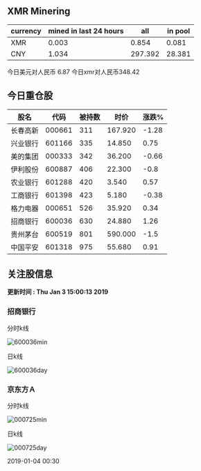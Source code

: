 ## XMR Minering

|currency|mined in last 24 hours|all|in pool|
|---|---|---|---|
|XMR|0.003|0.854|0.081|
|CNY|1.034|297.392|28.381|

今日美元对人民币 6.87	今日xmr对人民币348.42


## 今日重仓股 

|股名|代码|被持数|时价|涨跌%|
|---|---|---|---|---|
|长春高新|000661|311|167.920|-1.28|
|兴业银行|601166|335|14.850|0.75|
|美的集团|000333|342|36.200|-0.66|
|伊利股份|600887|406|22.300|-0.8|
|农业银行|601288|420|3.540|0.57|
|工商银行|601398|423|5.180|-0.38|
|格力电器|000651|526|35.920|0.34|
|招商银行|600036|630|24.880|1.26|
|贵州茅台|600519|801|590.000|-1.5|
|中国平安|601318|975|55.680|0.91|

## 关注股信息
**更新时间 : Thu Jan  3 15:00:13 2019**
### 招商银行 
分时k线

![600036min](http://image.sinajs.cn/newchart/min/n/sh600036.gif)

日k线

![600036day](http://image.sinajs.cn/newchart/daily/n/sh600036.gif)

### 京东方Ａ 
分时k线

![000725min](http://image.sinajs.cn/newchart/min/n/sz000725.gif)

日k线

![000725day](http://image.sinajs.cn/newchart/daily/n/sz000725.gif)

2019-01-04 00:30